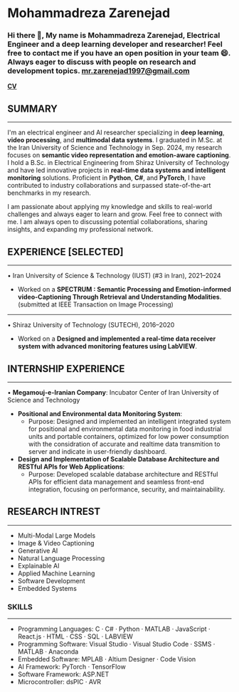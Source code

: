 # Mohammadreza Zarenejad

### Hi there 👋, My name is Mohammadreza Zarenejad, Electrical Engineer and a deep learning developer and researcher! Feel free to contact me if you have an open position in your team 😄. Always eager to discuss with people on research and development topics. mr.zarenejad1997@gmail.com 
**[CV](https://drive.google.com/file/d/11j-ypT5udjfGnt8I85flJ-Sth8FOLWux/view?usp=drive_link)**


## SUMMARY
------------
I'm an electrical engineer and AI researcher specializing in **deep learning**, **video processing**, and **multimodal data systems**. I graduated in M.Sc. at the Iran University of Science and Technology in Sep. 2024, my research focuses on **semantic video representation and emotion-aware captioning**. I hold a B.Sc. in Electrical Engineering from Shiraz University of Technology and have led innovative projects in **real-time data systems and intelligent monitoring** solutions. Proficient in **Python**, **C#**, and **PyTorch**, I have contributed to industry collaborations and surpassed state-of-the-art benchmarks in my research.

I am passionate about applying my knowledge and skills to real-world challenges and always eager to learn and grow.
Feel free to connect with me. I am always open to discussing potential collaborations, sharing insights, and expanding my professional network.
## EXPERIENCE [SELECTED]
--------------------------
• Iran University of Science & Technology (IUST) (#3 in Iran), 2021–2024
 - Worked on a **SPECTRUM : Semantic Processing and Emotion-informed video-Captioning Through Retrieval and Understanding Modalities**. 
 (submitted at IEEE Transaction on Image Processing)
--------------------------
• Shiraz University of Technology (SUTECH), 2016–2020
 - Worked on a **Designed and implemented a real-time data receiver system with advanced monitoring features using LabVIEW**.
## INTERNSHIP EXPERIENCE    
--------------------------
•	**Megamouj-e-Iranian Company**: Incubator Center of Iran University of Science and Technology          
  -	**Positional and Environmental data Monitoring System**:
    -	Purpose: Designed and implemented an intelligent integrated system for positional and environmental data monitoring in food industrial units and portable containers, optimized for low power consumption with the considration of accurate and realtime data transmition to server and indicate in user-friendly dashboard.
  -	**Design and Implementation of Scalable Database Architecture and RESTful APIs for Web Applications**:
    -	Purpose: Developed scalable database architecture and RESTful APIs for efficient data management and seamless front-end integration, focusing on performance, security, and maintainability.
## RESEARCH INTREST
-------------------------- 
-	Multi-Modal Large Models
-	Image & Video Captioning
-	Generative AI
-	Natural Language Processing
-	Explainable AI
-	Applied Machine Learning
-	Software Development
-	Embedded Systems

### SKILLS
-------
- Programming Languages: C · C# · Python · MATLAB · JavaScript · React.js · HTML · CSS · SQL · LABVIEW
- Programming Software: Visual Studio · Visual Studio Code · SSMS · MATLAB · Anaconda
- Embedded Software: MPLAB · Altium Designer · Code Vision 
- AI Framework: PyTorch · TensorFlow
- Software Framework: ASP.NET
- Microcontroller: dsPIC · AVR
